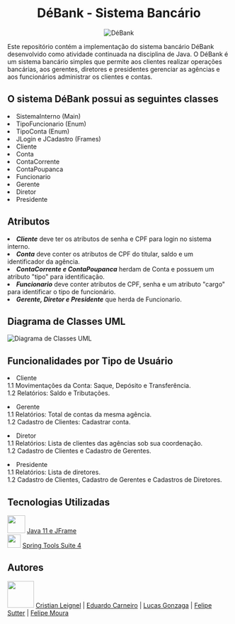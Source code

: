 <!DOCTYPE html>
<html>


<body>
  <h1 align="center">DéBank - Sistema Bancário</h1>
  <div align="center">
    <img src="https://github.com/eduardocs90/POO2023_Grupo6/assets/141193350/c7901992-2c76-41bb-a458-d61ddcdf4d0d"alt="DéBank">
  </div>

  <p>Este repositório contém a implementação do sistema bancário DéBank desenvolvido como atividade continuada na disciplina de Java. O DéBank é um sistema bancário simples que permite aos clientes realizar   operações bancárias, aos gerentes, diretores e presidentes gerenciar as agências e aos funcionários administrar os clientes e contas.</p>

<h2>O sistema DéBank possui as seguintes classes</h2>
  <li>SistemaInterno (Main)</li>
  <li>TipoFuncionario (Enum)</li>
  <li>TipoConta (Enum)</li>
  <li>JLogin e JCadastro (Frames)</li>
  <li>Cliente</li>
  <li>Conta</li>
  <li>ContaCorrente</li>
  <li>ContaPoupanca</li>
  <li>Funcionario</li>
  <li>Gerente</li>
  <li>Diretor</li>
  <li>Presidente</li>

<h2>Atributos</h2>
  <li><b><i>Cliente</i></b> deve ter os atributos de senha e CPF para login no sistema interno.</li>
  <li><b><i>Conta</i></b> deve conter os atributos de CPF do titular, saldo e um identificador da agência.</li>
  <li><b><i>ContaCorrente e ContaPoupanca</i></b> herdam de Conta e possuem um atributo "tipo" para identificação.</li>
  <li><b><i>Funcionario</i></b> deve conter atributos de CPF, senha e um atributo "cargo" para identificar o tipo de funcionário.</li>
  <li><b><i>Gerente, Diretor e Presidente</i></b> que herda de Funcionario.</li>

<h2>Diagrama de Classes UML</h2>
<img src="https://github.com/eduardocs90/POO2023_Grupo6/assets/141193350/7835e8bc-5f46-44e8-b827-a0f7b636aba5"alt="Diagrama de Classes UML">



<h2>Funcionalidades por Tipo de Usuário</h2>
  <li>Cliente</li>
  1.1 Movimentações da Conta: Saque, Depósito e Transferência.
  <br>
  1.2 Relatórios: Saldo e Tributações.</p>
  <li>Gerente</li>
  1.1 Relatórios: Total de contas da mesma agência.
  <br>
  1.2 Cadastro de Clientes: Cadastrar conta.</p>
  <li>Diretor</li>
  1.1 Relatórios: Lista de clientes das agências sob sua coordenação.
  <br>
  1.2 Cadastro de Clientes e Cadastro de Gerentes.</p>
  <li>Presidente</li>
  1.1 Relatórios: Lista de diretores.
  <br>
  1.2 Cadastro de Clientes, Cadastro de Gerentes e Cadastros de Diretores.

<h2>Tecnologias Utilizadas</h2>
 <img src="https://github.com/eduardocs90/POO2023_Grupo6/assets/141193350/da426343-ad69-4070-af0e-b81ac4303722" height="40" width="40"> <a href="https://www.oracle.com/br/java/technologies/javase/jdk11-archive-downloads.html">Java 11 e JFrame</a>
 <br>
 <img src="https://github.com/eduardocs90/POO2023_Grupo6/assets/141193350/0ae95b40-0108-4e12-9b64-b1c8d75ce611" height="30" width="30"> <a href="https://spring.io/tools">Spring Tools Suite 4</a>

<h2>Autores</h2>  
<img src="https://cdn.discordapp.com/attachments/1135262336819679372/1140675577733464254/github-logo-git-hub-icon-with-text-on-white-and-black-background-free-vector_2-removebg-preview.png" height="60" width="60">  <a href="https://github.com/leignel">Cristian Leignel</a> | <a href="https://github.com/eduardocs90">Eduardo Carneiro</a> | <a href="https://github.com/LucasGonRo">Lucas Gonzaga</a> | <a href="https://github.com/FelipeSutter">Felipe Sutter</a> | <a href="https://github.com/sh9bba">Felipe Moura</a>
  
